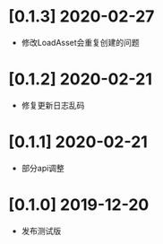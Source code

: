 ﻿# [0.1.3] 2020-02-27
* 修改LoadAsset会重复创建的问题

# [0.1.2] 2020-02-21
* 修复更新日志乱码

# [0.1.1] 2020-02-21
* 部分api调整

# [0.1.0] 2019-12-20
* 发布测试版

